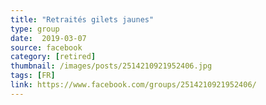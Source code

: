 ```yaml
---
title: "Retraités gilets jaunes"
type: group
date:  2019-03-07
source: facebook
category: [retired]
thumbnail: /images/posts/2514210921952406.jpg
tags: [FR]
link: https://www.facebook.com/groups/2514210921952406/
---
```

